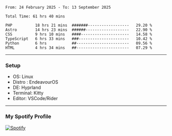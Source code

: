 <!--START_SECTION:waka-->

```plain
From: 24 February 2025 - To: 13 September 2025

Total Time: 61 hrs 40 mins

PHP          18 hrs 21 mins  #######------------------   29.20 %
Astro        14 hrs 23 mins  ######-------------------   22.90 %
CSS          9 hrs 10 mins   ####---------------------   14.58 %
TypeScript   6 hrs 33 mins   ###----------------------   10.42 %
Python       6 hrs           ##-----------------------   09.56 %
HTML         4 hrs 34 mins   ##-----------------------   07.29 %
```

<!--END_SECTION:waka-->
---
### Setup
- OS: Linux
- Distro : EndeavourOS
- DE: Hyprland
- Terminal: Kitty
- Editor: VSCode/Rider
---

### My Spotify Profile
[![Spotify](https://img.shields.io/badge/Spotify-1DB954?style=for-the-badge&logo=spotify&logoColor=white)](https://open.spotify.com/user/iadb62ajtu2zdl2ojyme46ncu)
